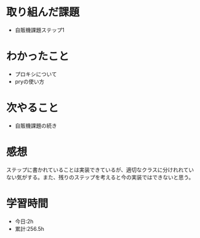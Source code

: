 # 取り組んだ課題
- 自販機課題ステップ1
# わかったこと
- プロキシについて
- pryの使い方
# 次やること
- 自販機課題の続き
# 感想
ステップに書かれていることは実装できているが、適切なクラスに分けれれていない気がする。また、残りのステップを考えると今の実装ではできないと思う。
# 学習時間
- 今日:2h
- 累計:256.5h
